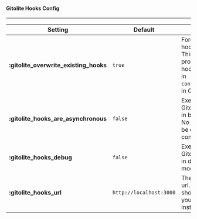 #### **Gitolite Hooks Config**
***

Setting | Default | Notes
--------|---------|------
**:gitolite_overwrite_existing_hooks** | `true`  | Force Gitolite hooks update. This install our provided hooks (those in ```contrib/hooks```) in Gitolite.
**:gitolite_hooks_are_asynchronous**   | `false` | Execute Gitolite hooks in background. No output will be display on console.
**:gitolite_hooks_debug**              | `false` | Execute Gitolite hooks in debug mode.
**:gitolite_hooks_url**                | `http://localhost:3000` | The Redmine url. This should point to your Redmine instance.
